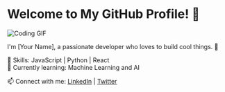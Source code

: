 # Welcome to My GitHub Profile! 👋

![Coding GIF](assets/8c3f23158910291.6394545cce363.gif)

I'm [Your Name], a passionate developer who loves to build cool things. 🚀

🌟 Skills: JavaScript | Python | React  
🌱 Currently learning: Machine Learning and AI

📫 Connect with me: [LinkedIn](https://linkedin.com/in/nishith-dubey) | [Twitter](https://twitter.com/your-profile)
